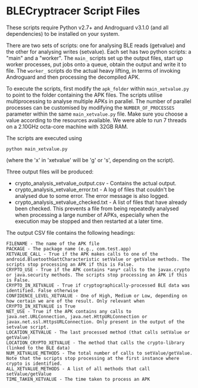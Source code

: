 # BLECryptracer Script Files #
These scripts require Python v2.7+ and Androguard v3.1.0 (and all dependencies) to be installed on your system.

There are two sets of scripts: one for analysing BLE reads (getvalue) and the other for analysing writes (setvalue). Each set has two python scripts: a "main" and a "worker". The `main_` scripts set up the output files, start up worker processes, put jobs onto a queue, obtain the output and write it to file. The `worker_` scripts do the actual heavy lifting, in terms of invoking Androguard and then processing the decompiled APK.

To execute the scripts, first modify the `apk_folder` within `main_xetvalue.py` to point to the folder containing the APK files. The scripts utilise multiprocessing to analyse multiple APKs in parallel. The number of parallel processes can be customised by modifying the `NUMBER_OF_PROCESSES` parameter within the same `main_xetvalue.py` file. Make sure you choose a value according to the resources available. We were able to run 7 threads on a 2.10GHz octa-core machine with 32GB RAM.

The scripts are executed using
```
python main_xetvalue.py
```
(where the 'x' in 'xetvalue' will be 'g' or 's', depending on the script).

Three output files will be produced:
* crypto_analysis_xetvalue_output.csv - Contains the actual output. 
* crypto_analysis_xetvalue_error.txt - A log of files that couldn't be analysed due to some error. The error message is also logged.
* crypto_analysis_xetvalue_checked.txt - A list of files that have already been checked. This prevents a file from being repeatedly analysed when processing a large number of APKs, especially when the execution may be stopped and then restarted at a later time.

The output CSV file contains the following headings: 
```
FILENAME - The name of the APK file
PACKAGE - The package name (e.g., com.test.app)
XETVALUE_CALL - True if the APK makes calls to one of the android.BluetoothGattCharacteristic setValue or getValue methods. The scripts stop processing an APK if this is False.
CRYPTO_USE - True if the APK contains *any* calls to the javax.crypto or java.security methods. The scripts stop processing an APK if this is False. 
CRYPTO_IN_XETVALUE - True if cryptographically-processed BLE data was identified. False otherwise
CONFIDENCE_LEVEL_XETVALUE - One of High, Medium or Low, depending on how certain we are of the result. Only relevant when CRYPTO_IN_XETVALUE is True
NET_USE - True if the APK contains any calls to java.net.URLConnection, java.net.HttpURLConnection or javax.net.ssl.HttpsURLConnection. Only present in the output of the setvalue script.
LOCATION_XETVALUE - The last processed method (that calls setValue or getValue) 
LOCATION_CRYPTO_XETVALUE - The method that calls the crypto-library (linked to the BLE data)
NUM_XETVALUE_METHODS - The total number of calls to setValue/getValue. Note that the scripts stop processing at the first instance where crypto is identified.
ALL_XETVALUE_METHODS - A list of all methods that call setValue/getValue
TIME_TAKEN_XETVALUE - The time taken to process an APK
```